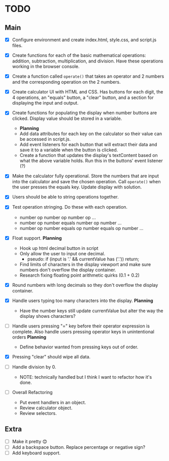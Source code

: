# TODO

## Main

- [x] Configure environment and create index.html, style.css, and script.js files.
- [x] Create functions for each of the basic mathematical operations: addition, subtraction, multiplication, and division. Have these operations working in the browser console.
- [x] Create a function called `operate()` that takes an operator and 2 numbers and the corresponding operation on the 2 numbers.
- [x] Create calculator UI with HTML and CSS. Has buttons for each digit, the 4 operations, an "equals" button, a "clear" button, and a section for displaying the input and output.
- [x] Create functions for populating the display when number buttons are clicked. Display value should be stored in a variable.
    - **Planning**
    - Add data attributes for each key on the calculator so their value can be accessed in script.js.
    - Add event listeners for each button that will extract their data and save it to a variable when the button is clicked.
    - Create a function that updates the display's textContent based on what the above variable holds. Run this in the buttons' event listener (?)

- [x] Make the calculator fully operational. Store the numbers that are input into the calculator and save the chosen operation. Call `operate()` when the user presses the equals key. Update display with solution.
- [x] Users should be able to string operations together.
- [x] Test operation stringing. Do these with each operation.
    - number op number op number op ...
    - number op number equals number op number ...
    - number op number equals op number equals op number ...
    
- [x] Float support.
    **Planning**
    - Hook up html decimal button in script
    - Only allow the user to input one decimal.
        - pseudo: if (input is '.' && currentValue has ('.')) return;
    - Find limits of characters in the display viewport and make sure numbers don't overflow the display container.
    - Research fixing floating point arithmetic quirks (0.1 + 0.2)
    

- [x] Round numbers with long decimals so they don't overflow the display container.

- [x] Handle users typing too many characters into the display.
    **Planning**
    - Have the number keys still update currentValue but alter the way the display shows characters?

- [ ] Handle users pressing "=" key before their operator expression is complete. Also handle users pressing operator keys in unintentional orders
    **Planning**
    - Define behavior wanted from pressing keys out of order.


- [x] Pressing "clear" should wipe all data.
- [ ] Handle division by 0.
    - NOTE: technically handled but I think I want to refactor how it's done.
- [ ] Overall Refactoring
    - Put event handlers in an object.
    - Review calculator object.
    - Review selectors.

## Extra

- [ ] Make it pretty :blush:
- [ ] Add a backspace button. Replace percentage or negative sign?
- [ ] Add keyboard support.